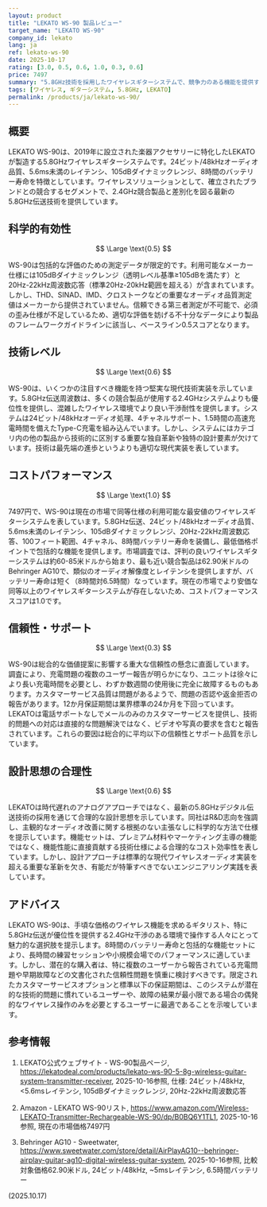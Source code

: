 ```yaml
---
layout: product
title: "LEKATO WS-90 製品レビュー"
target_name: "LEKATO WS-90"
company_id: lekato
lang: ja
ref: lekato-ws-90
date: 2025-10-17
rating: [3.0, 0.5, 0.6, 1.0, 0.3, 0.6]
price: 7497
summary: "5.8GHz技術を採用したワイヤレスギターシステムで、競争力のある機能を提供するものの、信頼性への懸念が総合的な魅力を制限しています。"
tags: [ワイヤレス, ギターシステム, 5.8GHz, LEKATO]
permalink: /products/ja/lekato-ws-90/
---
```


## 概要

LEKATO WS-90は、2019年に設立された楽器アクセサリーに特化したLEKATOが製造する5.8GHzワイヤレスギターシステムです。24ビット/48kHzオーディオ品質、5.6ms未満のレイテンシ、105dBダイナミックレンジ、8時間のバッテリー寿命を特徴としています。ワイヤレスソリューションとして、確立されたブランドとの競合するセグメントで、2.4GHz競合製品と差別化を図る最新の5.8GHz伝送技術を提供しています。

## 科学的有効性

$$ \Large \text{0.5} $$

WS-90は包括的な評価のための測定データが限定的です。利用可能なメーカー仕様には105dBダイナミックレンジ（透明レベル基準≥105dBを満たす）と20Hz-22kHz周波数応答（標準20Hz-20kHz範囲を超える）が含まれています。しかし、THD、SINAD、IMD、クロストークなどの重要なオーディオ品質測定値はメーカーから提供されていません。信頼できる第三者測定が不可能で、必須の歪み仕様が不足しているため、適切な評価を妨げる不十分なデータにより製品のフレームワークガイドラインに該当し、ベースライン0.5スコアとなります。

## 技術レベル

$$ \Large \text{0.6} $$

WS-90は、いくつかの注目すべき機能を持つ堅実な現代技術実装を示しています。5.8GHz伝送周波数は、多くの競合製品が使用する2.4GHzシステムよりも優位性を提供し、混雑したワイヤレス環境でより良い干渉耐性を提供します。システムは24ビット/48kHzオーディオ処理、4チャネルサポート、1.5時間の高速充電時間を備えたType-C充電を組み込んでいます。しかし、システムにはカテゴリ内の他の製品から技術的に区別する重要な独自革新や独特の設計要素が欠けています。技術は最先端の進歩というよりも適切な現代実装を表しています。

## コストパフォーマンス

$$ \Large \text{1.0} $$

7497円で、WS-90は現在の市場で同等仕様の利用可能な最安値のワイヤレスギターシステムを表しています。5.8GHz伝送、24ビット/48kHzオーディオ品質、5.6ms未満のレイテンシ、105dBダイナミックレンジ、20Hz-22kHz周波数応答、100フィート範囲、4チャネル、8時間バッテリー寿命を装備し、最低価格ポイントで包括的な機能を提供します。市場調査では、評判の良いワイヤレスギターシステムは約60-85米ドルから始まり、最も近い競合製品は62.90米ドルのBehringer AG10で、類似のオーディオ解像度とレイテンシを提供しますが、バッテリー寿命は短く（8時間対6.5時間）なっています。現在の市場でより安価な同等以上のワイヤレスギターシステムが存在しないため、コストパフォーマンススコアは1.0です。

## 信頼性・サポート

$$ \Large \text{0.3} $$

WS-90は総合的な価値提案に影響する重大な信頼性の懸念に直面しています。調査により、充電問題の複数のユーザー報告が明らかになり、ユニットは徐々により長い充電時間を必要とし、わずか数週間の使用後に完全に故障するものもあります。カスタマーサービス品質は問題があるようで、問題の否認や返金拒否の報告があります。12か月保証期間は業界標準の24か月を下回っています。LEKATOは電話サポートなしでメールのみのカスタマーサービスを提供し、技術的問題への対応は直接的な問題解決ではなく、ビデオや写真の要求を含むと報告されています。これらの要因は総合的に平均以下の信頼性とサポート品質を示しています。

## 設計思想の合理性

$$ \Large \text{0.6} $$

LEKATOは時代遅れのアナログアプローチではなく、最新の5.8GHzデジタル伝送技術の採用を通じて合理的な設計思想を示しています。同社はR&D志向を強調し、主観的なオーディオ改善に関する根拠のない主張なしに科学的な方法で仕様を提示しています。機能セットは、プレミアム材料やマーケティング主導の機能ではなく、機能性能に直接貢献する技術仕様による合理的なコスト効率性を表しています。しかし、設計アプローチは標準的な現代ワイヤレスオーディオ実装を超える重要な革新を欠き、有能だが特筆すべきでないエンジニアリング実践を表しています。

## アドバイス

LEKATO WS-90は、手頃な価格のワイヤレス機能を求めるギタリスト、特に5.8GHz伝送が優位性を提供する2.4GHz干渉のある環境で操作する人々にとって魅力的な選択肢を提示します。8時間のバッテリー寿命と包括的な機能セットにより、長時間の練習セッションや小規模会場でのパフォーマンスに適しています。しかし、潜在的な購入者は、特に複数のユーザーから報告されている充電問題や早期故障などの文書化された信頼性問題を慎重に検討すべきです。限定されたカスタマーサービスオプションと標準以下の保証期間は、このシステムが潜在的な技術的問題に慣れているユーザーや、故障の結果が最小限である場合の偶発的なワイヤレス操作のみを必要とするユーザーに最適であることを示唆しています。

## 参考情報

1. LEKATO公式ウェブサイト - WS-90製品ページ, https://lekatodeal.com/products/lekato-ws-90-5-8g-wireless-guitar-system-transmitter-receiver, 2025-10-16参照, 仕様: 24ビット/48kHz, <5.6msレイテンシ, 105dBダイナミックレンジ, 20Hz-22kHz周波数応答

2. Amazon - LEKATO WS-90リスト, https://www.amazon.com/Wireless-LEKATO-Transmitter-Rechargeable-WS-90/dp/B0BQ6Y1TL1, 2025-10-16参照, 現在の市場価格7497円

3. Behringer AG10 - Sweetwater, https://www.sweetwater.com/store/detail/AirPlayAG10--behringer-airplay-guitar-ag10-digital-wireless-guitar-system, 2025-10-16参照, 比較対象価格62.90米ドル, 24ビット/48kHz, ~5msレイテンシ, 6.5時間バッテリー

(2025.10.17)